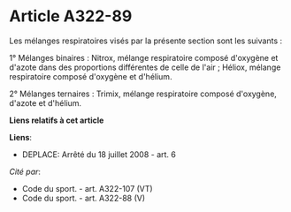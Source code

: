 # Article A322-89

Les mélanges respiratoires visés par la présente section sont les suivants :

1° Mélanges binaires : Nitrox, mélange respiratoire composé d'oxygène et d'azote dans des proportions différentes de celle de
l'air ; Héliox, mélange respiratoire composé d'oxygène et d'hélium.

2° Mélanges ternaires : Trimix, mélange respiratoire composé d'oxygène, d'azote et d'hélium.

**Liens relatifs à cet article**

**Liens**:

  - DEPLACE: Arrêté du 18 juillet 2008 - art. 6

_Cité par_:

  - Code du sport. - art. A322-107 (VT)
  - Code du sport. - art. A322-88 (V)
